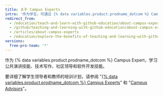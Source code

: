 ```yaml
---
title: 关于 Campus Experts
intro: '作为学生，可通过 {% data variables.product.prodname_dotcom %} Campus Experts 培训学习必要的技能来构建学校的技术社区和实际作品集。'
redirect_from:
  - /education/teach-and-learn-with-github-education/about-campus-experts
  - /github/teaching-and-learning-with-github-education/about-campus-experts
  - /articles/about-campus-experts
  - /education/explore-the-benefits-of-teaching-and-learning-with-github-education/about-campus-experts
versions:
  free-pro-team: '*'
---
```

作为 {% data variables.product.prodname_dotcom %} Campus Expert，学习公共演讲技能、技术写作、社区领导和软件开发技能。

要详细了解学生领导者和教师的培训计划，请参阅 "[{% data variables.product.prodname_dotcom %} Campus Experts](https://education.github.com/students/experts)" 和 "[Campus Advisors](https://education.github.com/teachers/advisors)"。
